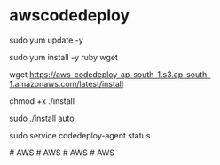 # awscodedeploy

sudo yum update -y

sudo yum install -y ruby wget

wget https://aws-codedeploy-ap-south-1.s3.ap-south-1.amazonaws.com/latest/install

chmod +x ./install

sudo ./install auto

sudo service codedeploy-agent status

#   A W S  
 #   A W S  
 #   A W S  
 #   A W S  
 